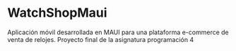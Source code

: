 # WatchShopMaui
Aplicación móvil desarrollada en MAUI para una plataforma e-commerce de venta de relojes. Proyecto final de la asignatura programación 4
